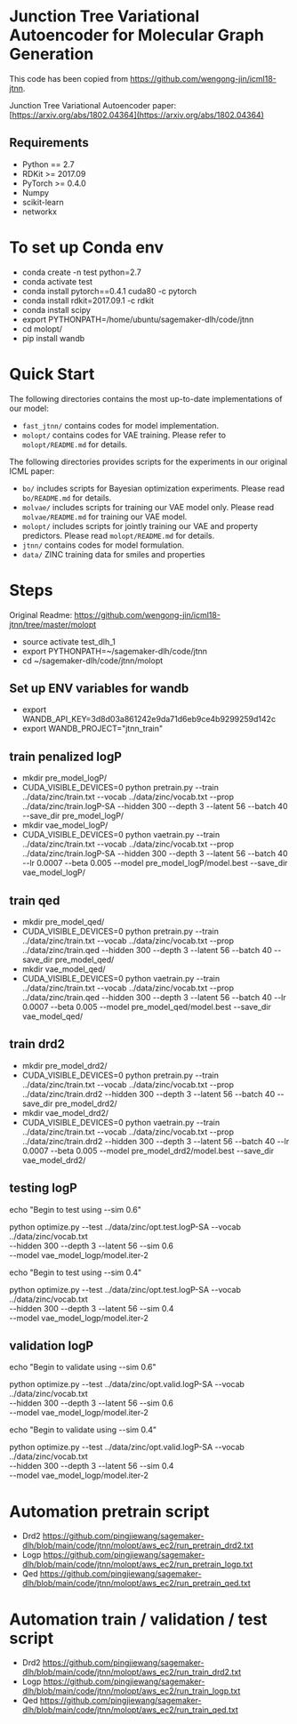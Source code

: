 # Junction Tree Variational Autoencoder for Molecular Graph Generation

This code has been copied from https://github.com/wengong-jin/icml18-jtnn.

Junction Tree Variational Autoencoder paper: [https://arxiv.org/abs/1802.04364](https://arxiv.org/abs/1802.04364)


## Requirements
* Python == 2.7
* RDKit >= 2017.09
* PyTorch >= 0.4.0
* Numpy
* scikit-learn
* networkx

# To set up Conda env

* conda create -n test python=2.7
* conda activate test
* conda install pytorch==0.4.1 cuda80 -c pytorch
* conda install rdkit=2017.09.1 -c rdkit
* conda install scipy
* export PYTHONPATH=/home/ubuntu/sagemaker-dlh/code/jtnn
* cd molopt/
* pip install wandb

# Quick Start
The following directories contains the most up-to-date implementations of our model:
* `fast_jtnn/` contains codes for model implementation.
* `molopt/` contains codes for VAE training. Please refer to `molopt/README.md` for details.

The following directories provides scripts for the experiments in our original ICML paper:
* `bo/` includes scripts for Bayesian optimization experiments. Please read `bo/README.md` for details.
* `molvae/` includes scripts for training our VAE model only. Please read `molvae/README.md` for training our VAE model.
* `molopt/` includes scripts for jointly training our VAE and property predictors. Please read `molopt/README.md` for details.
* `jtnn/` contains codes for model formulation.
* `data/` ZINC training data for smiles and properties

# Steps

Original Readme:
https://github.com/wengong-jin/icml18-jtnn/tree/master/molopt
* source activate test_dlh_1
* export PYTHONPATH=~/sagemaker-dlh/code/jtnn
* cd ~/sagemaker-dlh/code/jtnn/molopt

## Set up ENV variables for wandb
* export WANDB_API_KEY=3d8d03a861242e9da71d6eb9ce4b9299259d142c
* export WANDB_PROJECT="jtnn_train"

## train penalized logP

* mkdir pre_model_logP/
* CUDA_VISIBLE_DEVICES=0 python pretrain.py --train ../data/zinc/train.txt --vocab ../data/zinc/vocab.txt --prop ../data/zinc/train.logP-SA --hidden 300 --depth 3 --latent 56 --batch 40 --save_dir pre_model_logP/
* mkdir vae_model_logP/
* CUDA_VISIBLE_DEVICES=0 python vaetrain.py --train ../data/zinc/train.txt --vocab ../data/zinc/vocab.txt --prop ../data/zinc/train.logP-SA --hidden 300 --depth 3 --latent 56 --batch 40 --lr 0.0007 --beta 0.005 --model pre_model_logP/model.best --save_dir vae_model_logP/

## train qed

* mkdir pre_model_qed/
* CUDA_VISIBLE_DEVICES=0 python pretrain.py --train ../data/zinc/train.txt --vocab ../data/zinc/vocab.txt --prop ../data/zinc/train.qed --hidden 300 --depth 3 --latent 56 --batch 40 --save_dir pre_model_qed/
* mkdir vae_model_qed/
* CUDA_VISIBLE_DEVICES=0 python vaetrain.py --train ../data/zinc/train.txt --vocab ../data/zinc/vocab.txt --prop ../data/zinc/train.qed --hidden 300 --depth 3 --latent 56 --batch 40 --lr 0.0007 --beta 0.005 --model pre_model_qed/model.best --save_dir vae_model_qed/


## train drd2

* mkdir pre_model_drd2/
* CUDA_VISIBLE_DEVICES=0 python pretrain.py --train ../data/zinc/train.txt --vocab ../data/zinc/vocab.txt --prop ../data/zinc/train.drd2 --hidden 300 --depth 3 --latent 56 --batch 40 --save_dir pre_model_drd2/
* mkdir vae_model_drd2/
* CUDA_VISIBLE_DEVICES=0 python vaetrain.py --train ../data/zinc/train.txt --vocab ../data/zinc/vocab.txt --prop ../data/zinc/train.drd2 --hidden 300 --depth 3 --latent 56 --batch 40 --lr 0.0007 --beta 0.005 --model pre_model_drd2/model.best --save_dir vae_model_drd2/


## testing logP

echo "Begin to test using --sim 0.6"

python optimize.py --test ../data/zinc/opt.test.logP-SA --vocab ../data/zinc/vocab.txt \
--hidden 300 --depth 3 --latent 56 --sim 0.6 \
--model vae_model_logp/model.iter-2

echo "Begin to test using --sim 0.4"

python optimize.py --test ../data/zinc/opt.test.logP-SA --vocab ../data/zinc/vocab.txt \
--hidden 300 --depth 3 --latent 56 --sim 0.4 \
--model vae_model_logp/model.iter-2


## validation logP

echo "Begin to validate using --sim 0.6"

python optimize.py --test ../data/zinc/opt.valid.logP-SA --vocab ../data/zinc/vocab.txt \
--hidden 300 --depth 3 --latent 56 --sim 0.6\
--model vae_model_logp/model.iter-2

echo "Begin to validate using --sim 0.4"

python optimize.py --test ../data/zinc/opt.valid.logP-SA --vocab ../data/zinc/vocab.txt \
--hidden 300 --depth 3 --latent 56 --sim 0.4\
--model vae_model_logp/model.iter-2

# Automation pretrain script
* Drd2 https://github.com/pingjiewang/sagemaker-dlh/blob/main/code/jtnn/molopt/aws_ec2/run_pretrain_drd2.txt
* Logp https://github.com/pingjiewang/sagemaker-dlh/blob/main/code/jtnn/molopt/aws_ec2/run_pretrain_logp.txt
* Qed https://github.com/pingjiewang/sagemaker-dlh/blob/main/code/jtnn/molopt/aws_ec2/run_pretrain_qed.txt

# Automation train / validation / test script
* Drd2 https://github.com/pingjiewang/sagemaker-dlh/blob/main/code/jtnn/molopt/aws_ec2/run_train_drd2.txt
* Logp https://github.com/pingjiewang/sagemaker-dlh/blob/main/code/jtnn/molopt/aws_ec2/run_train_logp.txt
* Qed https://github.com/pingjiewang/sagemaker-dlh/blob/main/code/jtnn/molopt/aws_ec2/run_train_qed.txt
